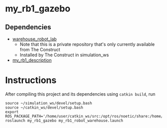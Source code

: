 # my_rb1_gazebo

## Dependencies

- [warehouse_robot_lab](https://rodrigo55@bitbucket.org/theconstructcore/warehouse_robot_lab.git)
  - Note that this is a private repository that's only currently available from The Construct
  - Installed by The Construct in simulation_ws
- [my_rb1_description](https://github.com/christophomos/my_rb1_description)

# Instructions

After compiling this project and its dependencies using `catkin build`, run
```
source ~/simulation_ws/devel/setup.bash
source ~/catkin_ws/devel/setup.bash
export ROS_PACKAGE_PATH='/home/user/catkin_ws/src:/opt/ros/noetic/share:/home/user/simulation_ws/src'
roslaunch my_rb1_gazebo my_rb1_robot_warehouse.launch
```

